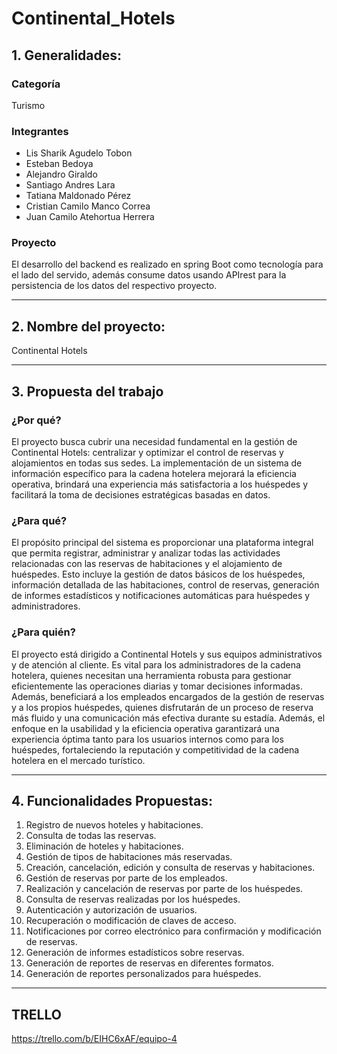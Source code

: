 # Continental_Hotels

## 1. Generalidades:

### Categoría

Turismo

### Integrantes

- Lis Sharik Agudelo Tobon
- Esteban Bedoya
- Alejandro Giraldo
- Santiago Andres Lara
- Tatiana Maldonado Pérez
- Cristian Camilo Manco Correa
- Juan Camilo Atehortua Herrera

### Proyecto

El desarrollo del backend es realizado en spring Boot como tecnología para el lado del servido, además consume datos usando APIrest para la persistencia de los datos del respectivo proyecto.

---

## 2. Nombre del proyecto:

Continental Hotels

---

## 3. Propuesta del trabajo

### ¿Por qué?

El proyecto busca cubrir una necesidad fundamental en la gestión de Continental Hotels: centralizar y optimizar el control de reservas y alojamientos en todas sus sedes. La implementación de un sistema de información específico para la cadena hotelera mejorará la eficiencia operativa, brindará una experiencia más satisfactoria a los huéspedes y facilitará la toma de decisiones estratégicas basadas en datos.

### ¿Para qué?

El propósito principal del sistema es proporcionar una plataforma integral que permita registrar, administrar y analizar todas las actividades relacionadas con las reservas de habitaciones y el alojamiento de huéspedes. Esto incluye la gestión de datos básicos de los huéspedes, información detallada de las habitaciones, control de reservas, generación de informes estadísticos y notificaciones automáticas para huéspedes y administradores.

### ¿Para quién?

El proyecto está dirigido a Continental Hotels y sus equipos administrativos y de atención al cliente. Es vital para los administradores de la cadena hotelera, quienes necesitan una herramienta robusta para gestionar eficientemente las operaciones diarias y tomar decisiones informadas. Además, beneficiará a los empleados encargados de la gestión de reservas y a los propios huéspedes, quienes disfrutarán de un proceso de reserva más fluido y una comunicación más efectiva durante su estadía. Además, el enfoque en la usabilidad y la eficiencia operativa garantizará una experiencia óptima tanto para los usuarios internos como para los huéspedes, fortaleciendo la reputación y competitividad de la cadena hotelera en el mercado turístico.

---

## 4. Funcionalidades Propuestas:

1. Registro de nuevos hoteles y habitaciones.
2. Consulta de todas las reservas.
3. Eliminación de hoteles y habitaciones.
4. Gestión de tipos de habitaciones más reservadas.
5. Creación, cancelación, edición y consulta de reservas y habitaciones.
6. Gestión de reservas por parte de los empleados.
7. Realización y cancelación de reservas por parte de los huéspedes.
8. Consulta de reservas realizadas por los huéspedes.
9. Autenticación y autorización de usuarios.
10. Recuperación o modificación de claves de acceso.
11. Notificaciones por correo electrónico para confirmación y modificación de reservas.
12. Generación de informes estadísticos sobre reservas.
13. Generación de reportes de reservas en diferentes formatos.
14. Generación de reportes personalizados para huéspedes.

---

## TRELLO
https://trello.com/b/EIHC6xAF/equipo-4
